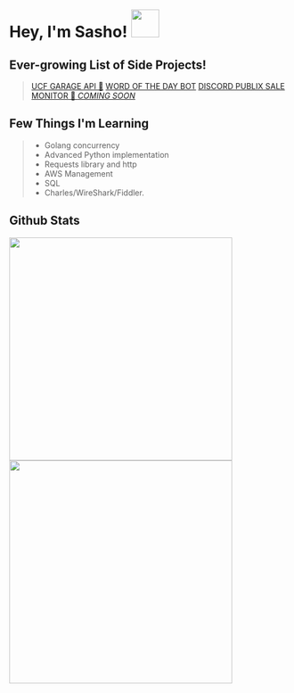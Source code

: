 # Hey, I'm Sasho! <img src="https://raw.githubusercontent.com/verma-anushka/verma-anushka/master/gifs/wave.gif" width="50px">

## Ever-growing List of Side Projects!
> [UCF GARAGE API 🚗](https://github.com/sasho2k/University-Of-Central-Florida-Garage-API)
> [WORD OF THE DAY BOT](https://github.com/sasho2k/discord-word-of-the-day)
> [DISCORD PUBLIX SALE MONITOR 🏪 *COMING SOON*]()

## Few Things I'm Learning
> - Golang concurrency
> - Advanced Python implementation
> - Requests library and http
> - AWS Management
> - SQL
> - Charles/WireShark/Fiddler.

## Github Stats

<p align="center">
  <img src="https://github-readme-stats.vercel.app/api?username=sasho2k&show_icons=true&theme=dracula&line_height=33" align="left" height="400" width="400">
  <img src="https://github-readme-stats.vercel.app/api/top-langs/?username=sasho2k&count_private=true&hide=shell&theme=dracula&line_height=20" align="left" height="400" width="400">
</p>
